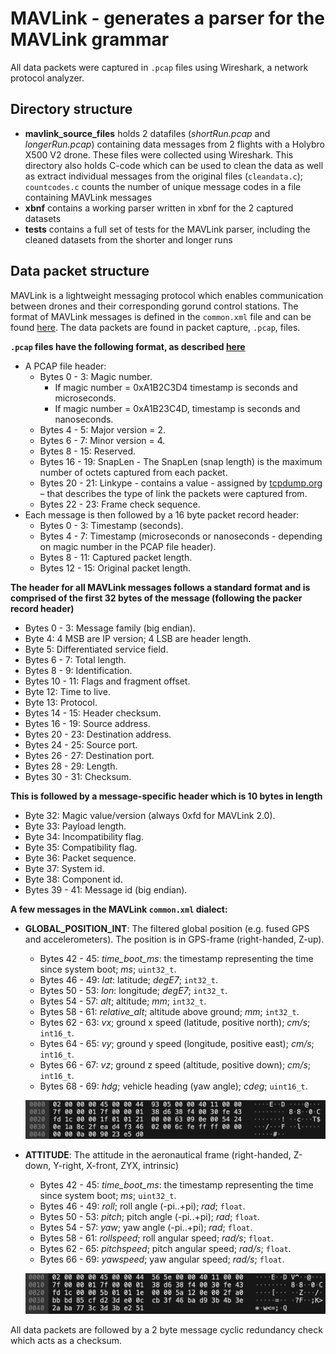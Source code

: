# MAVLink - generates a parser for the MAVLink grammar

All data packets were captured in `.pcap` files using Wireshark, a network protocol analyzer.

## Directory structure

* **mavlink\_source\_files** holds 2 datafiles (*shortRun.pcap* and *longerRun.pcap*) containing data messages from 2 flights with a Holybro X500 V2 drone. These files were collected using Wireshark. This directory also holds C-code which can be used to clean the data as well as extract individual messages from the original files (`cleandata.c`); `countcodes.c` counts the number of unique message codes in a file containing MAVLink messages
* **xbnf** contains a working parser written in xbnf for the 2 captured datasets
* **tests** contains a full set of tests for the MAVLink parser, including the cleaned datasets from the shorter and longer runs

## Data packet structure
MAVLink is a lightweight messaging protocol which enables communication between drones and their corresponding gorund control stations.
The format of MAVLink messages is defined in the `common.xml` file and can be found [here](https://mavlink.io/en/messages/common.html).
The data packets are found in packet capture, `.pcap`, files.

**`.pcap` files have the following format, as described [here](https://www.endace.com/learn/what-is-a-pcap-file)**
* A PCAP file header:
  * Bytes 0 - 3: Magic number.
	* If magic number = 0xA1B2C3D4 timestamp is seconds and microseconds. 
	* If magic number = 0xA1B23C4D, timestamp is seconds and nanoseconds.
  * Bytes 4 - 5: Major version = 2.
  * Bytes 6 - 7: Minor version = 4.
  * Bytes 8 - 15: Reserved.
  * Bytes 16 - 19: SnapLen - The SnapLen (snap length) is the maximum number of octets captured from each packet.
  * Bytes 20 - 21: Linkype - contains a value - assigned by [tcpdump.org](tcpdump.org) – that describes the type of link the packets were captured from.
  * Bytes 22 - 23: Frame check sequence.
* Each message is then followed by a 16 byte packet record header:
  * Bytes 0 - 3: Timestamp (seconds).
  * Bytes 4 - 7: Timestamp (microseconds or nanoseconds - depending on magic number in the PCAP file header).
  * Bytes 8 - 11: Captured packet length.
  * Bytes 12 - 15: Original packet length.
  
**The header for all MAVLink messages follows a standard format and is comprised of the first 32 bytes of the message (following the packer record header)**

* Bytes 0 - 3: Message family (big endian).
* Byte 4: 4 MSB are IP version; 4 LSB are header length.
* Byte 5: Differentiated service field.
* Bytes 6 - 7: Total length.
* Bytes 8 - 9: Identification.
* Bytes 10 - 11: Flags and fragment offset.
* Byte 12: Time to live.
* Byte 13: Protocol.
* Bytes 14 - 15: Header checksum.
* Bytes 16 - 19: Source address.
* Bytes 20 - 23: Destination address.
* Bytes 24 - 25: Source port.
* Bytes 26 - 27: Destination port.
* Bytes 28 - 29: Length.
* Bytes 30 - 31: Checksum.

**This is followed by a message-specific header which is 10 bytes in length**

* Byte 32: Magic value/version (always 0xfd for MAVLink 2.0).
* Byte 33: Payload length.
* Byte 34: Incompatibility flag.
* Byte 35: Compatibility flag.
* Byte 36: Packet sequence.
* Byte 37: System id.
* Byte 38: Component id.
* Bytes 39 - 41: Message id (big endian).

**A few messages in the MAVLink `common.xml` dialect:**
* **GLOBAL_POSITION_INT**: The filtered global position (e.g. fused GPS and accelerometers). The position is in GPS-frame (right-handed, Z-up).
  * Bytes 42 - 45: *time_boot_ms*: the timestamp representing the time since system boot; *ms*; `uint32_t`.
  * Bytes 46 - 49: *lat*: latitude; *degE7*; `int32_t`.
  * Bytes 50 - 53: *lon*: longitude; *degE7*; `int32_t`.
  * Bytes 54 - 57: *alt*; altitude; *mm*; `int32_t`.
  * Bytes 58 - 61: *relative_alt*; altitude above ground; *mm*; `int32_t`.
  * Bytes 62 - 63: *vx*; ground x speed (latitude, positive north); *cm/s*; `int16_t`.
  * Bytes 64 - 65: *vy*; ground y speed (longitude, positive east); *cm/s*; `int16_t`.
  * Bytes 66 - 67: *vz*; ground z speed (altitude, positive down); *cm/s*; `int16_t`.
  * Bytes 68 - 69: *hdg*; vehicle heading (yaw angle); *cdeg*; `uint16_t`.
  
  ![GLOBAL_POSITION_INT](./.images/GPIImage.jpg)
  
* **ATTITUDE**: The attitude in the aeronautical frame (right-handed, Z-down, Y-right, X-front, ZYX, intrinsic)
  * Bytes 42 - 45: *time_boot_ms*: the timestamp representing the time since system boot; *ms*; `uint32_t`.
  * Bytes 46 - 49: *roll*; roll angle (-pi..+pi); *rad*; `float`.
  * Bytes 50 - 53: *pitch*; pitch angle (-pi..+pi); *rad*; `float`.
  * Bytes 54 - 57: *yaw*; yaw angle (-pi..+pi); *rad*; `float`.
  * Bytes 58 - 61: *rollspeed*; roll angular speed; *rad/s*; `float`.
  * Bytes 62 - 65: *pitchspeed*; pitch angular speed; *rad/s*; `float`.
  * Bytes 66 - 69: *yawspeed*; yaw angular speed; *rad/s*; `float`.
  
  ![GLOBAL_POSITION_INT](./.images/AttitudeImage.jpg)
  
All data packets are followed by a 2 byte message cyclic redundancy check which acts as a checksum.

